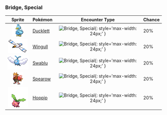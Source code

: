 

### Bridge, Special

| Sprite | Pokémon | Encounter Type | Chance |
| :---: | --- | :---: | --- |
| ![ducklett](../assets/sprites/ducklett/front.gif) | [Ducklett](../pokemon/ducklett.md/) | ![Bridge, Special](../assets/encounter_types/bridge_special.png){: style='max-width: 24px;' } | 20% |
| ![wingull](../assets/sprites/wingull/front.gif) | [Wingull](../pokemon/wingull.md/) | ![Bridge, Special](../assets/encounter_types/bridge_special.png){: style='max-width: 24px;' } | 20% |
| ![swablu](../assets/sprites/swablu/front.gif) | [Swablu](../pokemon/swablu.md/) | ![Bridge, Special](../assets/encounter_types/bridge_special.png){: style='max-width: 24px;' } | 20% |
| ![spearow](../assets/sprites/spearow/front.gif) | [Spearow](../pokemon/spearow.md/) | ![Bridge, Special](../assets/encounter_types/bridge_special.png){: style='max-width: 24px;' } | 20% |
| ![hoppip](../assets/sprites/hoppip/front.gif) | [Hoppip](../pokemon/hoppip.md/) | ![Bridge, Special](../assets/encounter_types/bridge_special.png){: style='max-width: 24px;' } | 20% |
